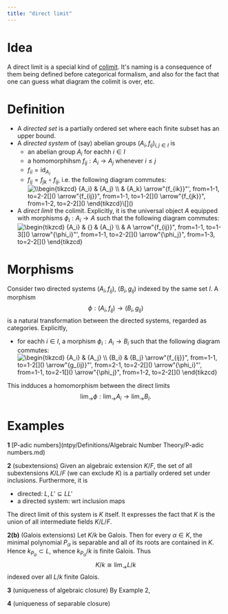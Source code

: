 ```yaml
---
title: "direct limit"
---
```


# Idea
A direct limit is a special kind of [colimit](). It's naming is a consequence of them being defined before categorical formalism, and also for the fact that one can guess what diagram the colimit is over, etc.

# Definition
- A *directed set* is a partially ordered set where each finite subset has an upper bound.
- A *directed system* of (say) abelian groups $(A_i, f_{ij})_{i,j\in I}$ is
	- an abelian group $A_i$ for eachh $i\in I$
	- a homomorphihsm $f_{ij}:A_i\to A_j$ whenever $i\leq j$
	- $f_{ii}=\text{id}_{A_i}$
	- $f_{ij}=f_{jk}\circ f_{ij}$, i.e. the following diagram commutes:
	<img align="center" src="https://i.upmath.me/svg/%5C%5B%5Cbegin%7Btikzcd%7D%0A%09%7BA_i%7D%20%26%20%7BA_j%7D%20%5C%5C%0A%09%26%20%7BA_k%7D%0A%09%5Carrow%5B%22%7Bf_%7Bik%7D%7D%22'%2C%20from%3D1-1%2C%20to%3D2-2%5D%0A%09%5Carrow%5B%22%7Bf_%7Bij%7D%7D%22%2C%20from%3D1-1%2C%20to%3D1-2%5D%0A%09%5Carrow%5B%22%7Bf_%7Bjk%7D%7D%22%2C%20from%3D1-2%2C%20to%3D2-2%5D%0A%5Cend%7Btikzcd%7D%5C%5D" alt="\\begin{tikzcd}
	{A_i} &amp; {A_j} \\
	&amp; {A_k}
	\arrow&quot;{f_{ik}}&quot;', from=1-1, to=2-2[]()
	\arrow&quot;{f_{ij}}&quot;, from=1-1, to=1-2[]()
	\arrow&quot;{f_{jk}}&quot;, from=1-2, to=2-2[]()
\end{tikzcd}\[]()" />
- A *direct limit* the colimit. Explicitly, it is the universal object $A$ equipped with morphisms $\phi_i:A_i\to A$ such that the following diagram commutes:
<img align="center" src="https://i.upmath.me/svg/%5Cbegin%7Btikzcd%7D%0A%09%7BA_i%7D%20%26%20%7B%7D%20%26%20%7BA_j%7D%20%5C%5C%0A%09%26%20A%0A%09%5Carrow%5B%22%7Bf_%7Bij%7D%7D%22%2C%20from%3D1-1%2C%20to%3D1-3%5D%0A%09%5Carrow%5B%22%7B%5Cphi_i%7D%22'%2C%20from%3D1-1%2C%20to%3D2-2%5D%0A%09%5Carrow%5B%22%7B%5Cphi_j%7D%22%2C%20from%3D1-3%2C%20to%3D2-2%5D%0A%5Cend%7Btikzcd%7D" alt="\begin{tikzcd}
	{A_i} &amp; {} &amp; {A_j} \\
	&amp; A
	\arrow&quot;{f_{ij}}&quot;, from=1-1, to=1-3[]()
	\arrow&quot;{\phi_i}&quot;', from=1-1, to=2-2[]()
	\arrow&quot;{\phi_j}&quot;, from=1-3, to=2-2[]()
\end{tikzcd}" />

# Morphisms
Consider two directed systems $(A_i,f_{ij})$, $(B_i, g_{ij})$ indexed by the same set $I$. A morphism $$\phi:(A_i,f_{ij})\to (B_i, g_{ij})$$ is a natural transformation between the directed systems, regarded as categories. Explicitly, 
- for eachh $i\in I$, a morphism $\phi_i:A_i\to B_i$ such that the following diagram commutes:
<img align="center" src="https://i.upmath.me/svg/%5Cbegin%7Btikzcd%7D%0A%09%7BA_i%7D%20%26%20%7BA_j%7D%20%5C%5C%0A%09%7BB_i%7D%20%26%20%7BB_j%7D%0A%09%5Carrow%5B%22%7Bf_%7Bij%7D%7D%22%2C%20from%3D1-1%2C%20to%3D1-2%5D%0A%09%5Carrow%5B%22%7Bg_%7Bij%7D%7D%22'%2C%20from%3D2-1%2C%20to%3D2-2%5D%0A%09%5Carrow%5B%22%7B%5Cphi_i%7D%22'%2C%20from%3D1-1%2C%20to%3D2-1%5D%0A%09%5Carrow%5B%22%7B%5Cphi_j%7D%22%2C%20from%3D1-2%2C%20to%3D2-2%5D%0A%5Cend%7Btikzcd%7D" alt="\begin{tikzcd}
	{A_i} &amp; {A_j} \\
	{B_i} &amp; {B_j}
	\arrow&quot;{f_{ij}}&quot;, from=1-1, to=1-2[]()
	\arrow&quot;{g_{ij}}&quot;', from=2-1, to=2-2[]()
	\arrow&quot;{\phi_i}&quot;', from=1-1, to=2-1[]()
	\arrow&quot;{\phi_j}&quot;, from=1-2, to=2-2[]()
\end{tikzcd}" />

This indduces a homomorphism between the direct limits
$$\lim_\to\phi:\lim_\to A_i\to \lim_\to B_i.$$

# Examples
**1** [P-adic numbers](ntpy/Definitions/Algebraic Number Theory/P-adic numbers.md)

**2** (subextensions) 
Given an algebraic extension $K/F$, the set of all subextensions $K/L/F$ (we can exclude $K$) is a partially ordered set under inclusions. Furthermore, it is 
- directed: $L,L'\subseteq LL'$
- a directed system: wrt inclusion maps

The direct limit of this system is $K$ itself. It expresses the fact that $K$ is the union of all intermediate fields $K/L/F$. 

**2(b)** (Galois extensions)
Let $K/k$ be Galois. Then for every $\alpha\in K$, the minimal polynomial $P_\alpha$ is separable and all of its roots are contained in $K$. Hence $k_{P_\alpha}\subset L$, whence $k_{P_\alpha}/k$ is finite Galois. Thus $$K/k\cong\lim_\to L/k$$ indexed over all $L/k$ finite Galois.

**3** (uniqueness of algebraic closure)
By Example 2, 

**4** (uniqueness of separable closure)
